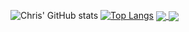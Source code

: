 ![Chris' GitHub stats](https://github-readme-stats.vercel.app/api?username=ChristopherRose13&show_icons=true&theme=merko)
[![Top Langs](https://github-readme-stats.vercel.app/api/top-langs/?username=ChristopherRose13)](https://github.com/ChristopherRose13/github-readme-stats)
<a href="https://github.com/ChristopherRose13/github-readme-stats">
  <img align="center" src="https://github-readme-stats.vercel.app/api?username=ChristopherRose13&show_icons=true&theme=merko" />
</a>
<a href="https://github.com/ChristopherRose13/convoychat">
  <img align="center" src="https://github-readme-stats.vercel.app/api/top-langs/?username=ChristopherRose13)](https://github.com/ChristopherRose13/github-readme-stats" />
</a>
